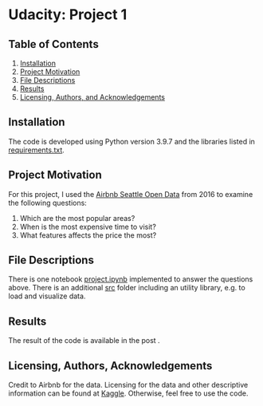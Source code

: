 # Udacity: Project 1


## Table of Contents

1. [Installation](#installation)
2. [Project Motivation](#project_motivation)
3. [File Descriptions](#file_descriptions)
4. [Results](#results)
5. [Licensing, Authors, and Acknowledgements](#licensing)


## Installation <a name="installation"></a>

The code is developed using Python version 3.9.7 and the libraries listed in [requirements.txt](https://github.com/hqmG/airbnb/blob/main/requirements.txt).


## Project Motivation<a name="project_motivation"></a>

For this project, I used the [Airbnb Seattle Open Data](https://www.kaggle.com/datasets/airbnb/seattle) from 2016 to examine the following questions:

1. Which are the most popular areas?
2. When is the most expensive time to visit?
3. What features affects the price the most?


## File Descriptions <a name="file_descriptions"></a>

There is one notebook [project.ipynb]() implemented to answer the questions above. There is an additional [src]() folder including an utility library, e.g. to load and visualize data.


## Results<a name="results"></a>

The result of the code is available in the post []().


## Licensing, Authors, Acknowledgements<a name="licensing"></a>

Credit to Airbnb for the data. Licensing for the data and other descriptive information can be found at [Kaggle](https://www.kaggle.com/datasets/airbnb/seattle). Otherwise, feel free to use the code.

